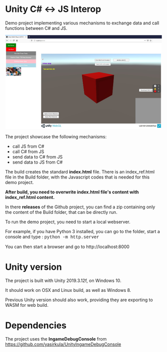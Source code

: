 # Unity C# <-> JS Interop
Demo project implementing various mechanisms to exchange data and call functions between C# and JS.

![App Screenshot](./Documentation/screenshot.jpg)

The project showcase the following mechanisms:
- call JS from C#
- call C# from JS
- send data to C# from JS
- send data to JS from C#

The build creates the standard **index.html** file. There is an index_ref.html file in the Build folder, with the Javascript codes that is needed for this demo project.

**After build, you need to overwrite index.html file's content with index_ref.html content.**

In there **releases** of the Github project, you can find a zip containing only the content of the Build folder, that can be directly run.

To run the demo project, you need to start a local webserver.

For example, if you have Python 3 installed, you can go to the folder, start a console and type :
<span style="font-family:Courier;">python -m http.server</span>

You can then start a browser and go to http://localhost:8000

# Unity version
The project is built with Unity 2019.3.12f, on Windows 10.

It should work on OSX and Linux build, as well as Windows 8.

Previous Unity version should also work, providing they are exporting to WASM for web build.

# Dependencies
The project uses the **IngameDebugConsole** from https://github.com/yasirkula/UnityIngameDebugConsole